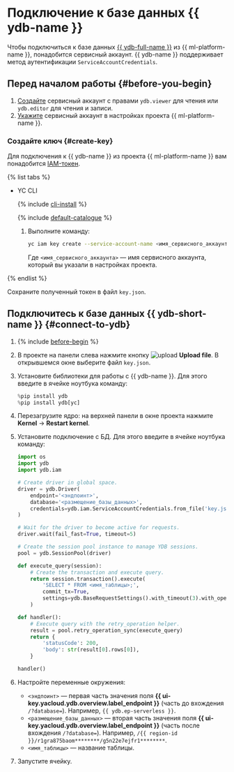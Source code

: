 # Подключение к базе данных {{ ydb-name }}

Чтобы подключиться к базе данных [{{ ydb-full-name }}](../../../ydb/) из {{ ml-platform-name }}, понадобится сервисный аккаунт. {{ ydb-name }} поддерживает метод аутентификации `ServiceAccountCredentials`.

## Перед началом работы {#before-you-begin}

1. [Создайте](../../../ydb/security/) сервисный аккаунт с правами `ydb.viewer` для чтения или `ydb.editor` для чтения и записи.
1. [Укажите](../projects/update.md) сервисный аккаунт в настройках проекта {{ ml-platform-name }}.

### Создайте ключ {#create-key}

Для подключения к {{ ydb-name }} из проекта {{ ml-platform-name }} вам понадобится [IAM-токен](../../../iam/concepts/authorization/iam-token.md).

{% list tabs %}

- YC CLI

  {% include [cli-install](../../../_includes/cli-install.md) %}

  {% include [default-catalogue](../../../_includes/default-catalogue.md) %}

  1. Выполните команду:

     ```bash
     yc iam key create --service-account-name <имя_сервисного_аккаунта> --output key.json
     ```

     Где `<имя_сервисного_аккаунта>` — имя сервисного аккаунта, который вы указали в настройках проекта.

{% endlist %}

Сохраните полученный токен в файл `key.json`.

## Подключитесь к базе данных {{ ydb-short-name }} {#connect-to-ydb}

1. {% include [before-begin](../../../_includes/datasphere/ui-before-begin.md) %}

1. В проекте на панели слева нажмите кнопку ![upload](../../../_assets/datasphere/jupyterlab/upload.svg) **Upload file**. В открывшемся окне выберите файл `key.json`.

1. Установите библиотеки для работы с {{ ydb-name }}. Для этого введите в ячейке ноутбука команду:

    ```python
    %pip install ydb
    %pip install ydb[yc]
    ```

1. Перезагрузите ядро: на верхней панели в окне проекта нажмите **Kernel** → **Restart kernel**.

1. Установите подключение с БД. Для этого введите в ячейке ноутбука команду:

    ```python
    import os
    import ydb
    import ydb.iam

    # Create driver in global space.
    driver = ydb.Driver(
        endpoint='<эндпоинт>',
        database='<размещение_базы_данных>',
        credentials=ydb.iam.ServiceAccountCredentials.from_file('key.json'),
    )

    # Wait for the driver to become active for requests.
    driver.wait(fail_fast=True, timeout=5)

    # Create the session pool instance to manage YDB sessions.
    pool = ydb.SessionPool(driver)
   
    def execute_query(session):
        # Create the transaction and execute query.
        return session.transaction().execute(
            'SELECT * FROM <имя_таблицы>;',
            commit_tx=True,
            settings=ydb.BaseRequestSettings().with_timeout(3).with_operation_timeout(2)
        )

    def handler():
        # Execute query with the retry_operation helper.
        result = pool.retry_operation_sync(execute_query)
        return {
            'statusCode': 200,
            'body': str(result[0].rows[0]),
        }

    handler()
    ```

1. Настройте переменные окружения:
    * `<эндпоинт>` — первая часть значения поля **{{ ui-key.yacloud.ydb.overview.label_endpoint }}** (часть до вхождения `/?database=`). Например, `{{ ydb.ep-serverless }}`.
    * `<размещение_базы_данных>` — вторая часть значения поля **{{ ui-key.yacloud.ydb.overview.label_endpoint }}** (часть после вхождения `/?database=`). Например, `/{{ region-id }}/r1gra875baom********/g5n22e7ejfr1********`.
    * `<имя_таблицы>` — название таблицы.

1. Запустите ячейку.
